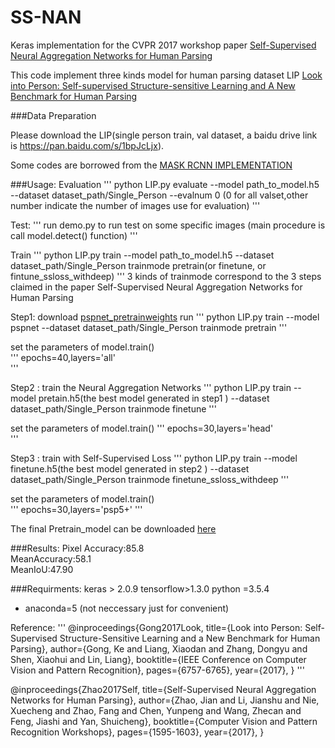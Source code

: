 # SS-NAN
Keras implementation for the CVPR 2017 workshop paper [Self-Supervised Neural Aggregation Networks for Human Parsing](http://openaccess.thecvf.com/content_cvpr_2017_workshops/w19/papers/Zhao_Self-Supervised_Neural_Aggregation_CVPR_2017_paper.pdf)

This code implement three kinds model for human parsing dataset LIP [Look into Person: Self-supervised Structure-sensitive Learning and A New Benchmark for Human Parsing](https://arxiv.org/abs/1703.05446)

###Data Preparation

Please download the LIP(single person train, val dataset, a baidu drive link is https://pan.baidu.com/s/1bpJcLjx).

Some codes are borrowed from the [MASK RCNN IMPLEMENTATION](https://github.com/matterport/Mask_RCNN)

###Usage:
Evaluation
'''
python LIP.py evaluate --model path_to_model.h5  --dataset  dataset_path/Single_Person --evalnum 0 (0 for all valset,other number indicate the number of images use for evaluation)
'''

Test:
'''
run demo.py to run test on some specific images (main procedure is call model.detect() function) 
'''

Train
'''
python LIP.py train --model path_to_model.h5  --dataset  dataset_path/Single_Person  trainmode pretrain(or finetune, or fintune_ssloss_withdeep)
'''
3 kinds of trainmode correspond to the 3 steps claimed in the paper Self-Supervised Neural Aggregation Networks for Human Parsing

Step1:
download [pspnet_pretrainweights](https://pan.baidu.com/s/1sloikGH)
run
'''
python LIP.py train --model pspnet  --dataset  dataset_path/Single_Person  trainmode pretrain
'''

set the parameters of model.train()  
'''
epochs=40,layers='all'   
'''

Step2 :
train the Neural Aggregation Networks
'''
python LIP.py train --model pretain.h5(the best model generated in step1 )  --dataset  dataset_path/Single_Person  trainmode 
finetune
'''

set the parameters of model.train() 
'''
epochs=30,layers='head'  
'''

Step3 :
train with Self-Supervised Loss
'''
python LIP.py train --model finetune.h5(the best model generated in step2 )  --dataset  dataset_path/Single_Person  trainmode finetune_ssloss_withdeep
'''

set the parameters of model.train()  
'''
epochs=30,layers='psp5+'
'''

The final Pretrain_model can be downloaded [here](https://pan.baidu.com/s/1nvMMl0P)

###Results:
Pixel Accuracy:85.8   
MeanAccuracy:58.1   
MeanIoU:47.90


###Requirments:
keras > 2.0.9
tensorflow>1.3.0
python =3.5.4
* anaconda=5 (not neccessary just for convenient)

Reference:
'''
@inproceedings{Gong2017Look,
  title={Look into Person: Self-Supervised Structure-Sensitive Learning and a New Benchmark for Human Parsing},
  author={Gong, Ke and Liang, Xiaodan and Zhang, Dongyu and Shen, Xiaohui and Lin, Liang},
  booktitle={IEEE Conference on Computer Vision and Pattern Recognition},
  pages={6757-6765},
  year={2017},
}
'''


@inproceedings{Zhao2017Self,
  title={Self-Supervised Neural Aggregation Networks for Human Parsing},
  author={Zhao, Jian and Li, Jianshu and Nie, Xuecheng and Zhao, Fang and Chen, Yunpeng and Wang, Zhecan and Feng, Jiashi and Yan, Shuicheng},
  booktitle={Computer Vision and Pattern Recognition Workshops},
  pages={1595-1603},
  year={2017},
}
